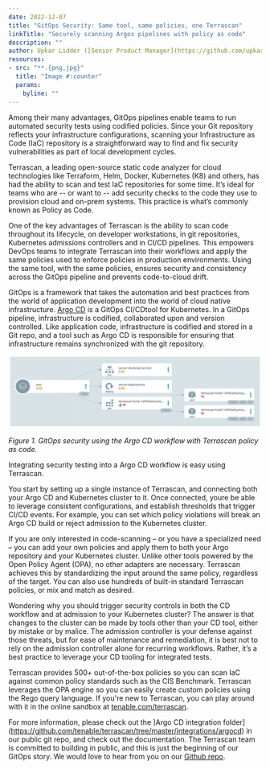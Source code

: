 ```yaml
---
date: 2022-12-07
title: "GitOps Security: Same tool, same policies, one Terrascan"
linkTitle: "Securely scanning Argos pipelines with policy as code"
description: ""
author: Upkar Lidder ([Senior Product Manager](https://github.com/upkarlidder))
resources:
- src: "**.{png,jpg}"
  title: "Image #:counter"
  params:
    byline: ""
---
```


Among their many advantages, GitOps pipelines enable teams to run automated security tests using codified policies. Since your Git repository reflects your infrastructure configurations, scanning your Infrastructure as Code (IaC) repository is a straightforward way to find and fix security vulnerabilities as part of local development cycles. 

Terrascan, a leading open-source static code analyzer for cloud technologies like Terraform, Helm, Docker, Kubernetes (K8) and others, has had the ability to scan and test IaC repositories for some time. It’s ideal for teams who are -- or want to -- add security checks to the code they use to provision cloud and on-prem systems. This practice is what’s commonly known as Policy as Code.

One of the key advantages of Terrascan is the ability to scan code throughout its lifecycle, on developer workstations, in git repositories, Kubernetes admissions controllers and in CI/CD pipelines. This empowers DevOps teams to integrate Terrascan into their workflows and apply the same policies used to enforce policies in production environments. Using the same tool, with the same policies, ensures security and consistency across the GitOps pipeline and prevents code-to-cloud drift.

GitOps is a framework that takes the automation and best practices from the world of application development into the world of cloud native infrastructure. [Argo CD](https://argo-cd.readthedocs.io/en/stable/) is a GitOps CI/CDtool for Kubernetes. In a GitOps pipeline, infrastructure is codified, collaborated upon and version controlled. Like application code, infrastructure is codified and stored in a Git repo, and a tool such as Argo CD is responsible for ensuring that infrastructure remains synchronized with the git repository.

![Argo CD workflow with Terrascan](argos_image01.png)

*Figure 1. GitOps security using the Argo CD workflow with Terrascan policy as code.*

Integrating security testing into a Argo CD workflow is easy using Terrascan. 

You start by setting up a single instance of Terrascan, and connecting both your Argo CD and Kubernetes cluster to it. Once connected, youre be able to leverage consistent configurations, and establish thresholds that trigger CI/CD events. For example, you can set which policy violations will break an Argo CD build or reject admission to the Kubernetes cluster.

If you are only interested in code-scanning – or you have a specialized need – you can add your own policies and apply them to both your Argo repository and your Kubernetes cluster. Unlike other tools powered by the Open Policy Agent (OPA), no other adapters are necessary. Terrascan achieves this by standardizing the input around the same policy, regardless of the target. You can also use hundreds of built-in standard Terrascan policies, or mix and match as desired.

Wondering why you should trigger security controls in both the CD workflow and at admission to your Kubernetes cluster? The answer is that changes to the cluster can be made by tools other than your CD tool, either by mistake or by malice. The admission controller is your defense against those threats, but for ease of maintenance and remediation, it is best not to rely on the admission controller alone for recurring workflows. Rather, it’s a best practice to leverage your CD tooling for integrated tests. 

Terrascan provides 500+ out-of-the-box policies so you can scan IaC against common policy standards such as the CIS Benchmark. Terrascan leverages the OPA engine so you can easily create custom policies using the Rego query language. If you're new to Terrascan, you can play around with it in the online sandbox at [tenable.com/terrascan](https://tenable.com/terrascan).

For more information, please check out the ]Argo CD integration folder](https://github.com/tenable/terrascan/tree/master/integrations/argocd) in our public git repo, and check out the documentation. The Terrascan team is committed to building in public, and this is just the beginning of our GitOps story. We would love to hear from you on our [Github repo](https://github.com/tenable/terrascan).
